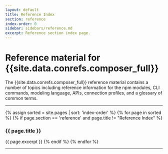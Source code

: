 ```yaml
---
layout: default
title: Reference Index
section: reference
index-order: 0
sidebar: sidebars/reference.md
excerpt: Reference section index page.
---
```


# Reference material for {{site.data.conrefs.composer_full}}

The {{site.data.conrefs.composer_full}} reference material contains a number of topics including reference information for the npm modules, CLI commands, modeling language, APIs, connection profiles, and a glossary of common terms.

---

{% assign sorted = site.pages | sort: 'index-order' %}
{% for page in sorted %}
{% if page.section == 'reference' and page.title != "Reference Index" %}
### {{ page.title }}
{{ page.excerpt }}
{% endif %}
{% endfor %}

---
